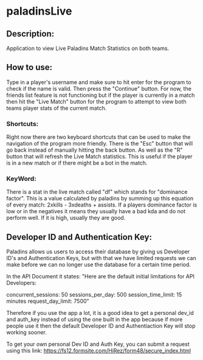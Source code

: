 # paladinsLive

## Description:
Application to view Live Paladins Match Statistics on both teams.

## How to use:
Type in a player's username and make sure to hit enter for the program to check if the name is valid. Then press the
"Continue" button. For now, the friends list feature is not functioning but if the player is currently in a match then hit the "Live
Match" button for the program to attempt to view both teams player stats of the current match.

### Shortcuts:
Right now there are two keyboard shortcuts that can be used to make the navigation of the program more friendly. There is the "Esc" button that will go back instead
of manually hitting the back button. As well as the "R" button that will refresh the Live Match statistics. This is useful if the player is in
a new match or if there might be a bot in the match.

### KeyWord:
There is a stat in the live match called "df" which stands for "dominance factor". This is a value calculated by paladins by summing up this equation of every match: 2xkills - 3xdeaths + assists. If a players dominance factor is low or in the negatives it means they usually have a bad kda and do not perform well. If it is high, usually they are good.

## Developer ID and Authentication Key:
Paladins allows us users to access their database by giving us Developer ID's and Authentication Keys, but with that we have limited requests we can make before we can no longer use the database for a certain time period.

In the API Document it states:
"Here are the default initial limitations for API Developers:

concurrent_sessions:  50
sessions_per_day: 500
session_time_limit:  15 minutes
request_day_limit:  7500"

Therefore if you use the app a lot, it is a good idea to get a personal dev_id and auth_key instead of using the one built in the app because if more people use it then the default Developer ID and Authentiaction Key will stop working sooner.

To get your own personal Dev ID and Auth Key, you can submit a request using this link:
https://fs12.formsite.com/HiRez/form48/secure_index.html
